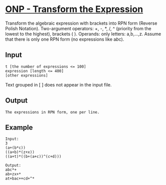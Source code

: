 # [ONP - Transform the Expression](http://www.spoj.com/problems/ONP/)

Transform the algebraic expression with brackets into RPN form (Reverse Polish Notation). Two-argument operators: +, -, &ast;, /, ^ (priority from the lowest to the highest), brackets ( ). Operands: only letters: a,b,...,z. Assume that there is only one RPN form (no expressions like a*b*c).

## Input

```
t [the number of expressions <= 100]
expression [length <= 400]
[other expressions]
```

Text grouped in [ ] does not appear in the input file.

## Output

```
The expressions in RPN form, one per line.
```


## Example

```
Input:
3
(a+(b*c))
((a+b)*(z+x))
((a+t)*((b+(a+c))^(c+d)))

Output:
abc*+
ab+zx+*
at+bac++cd+^*
```

